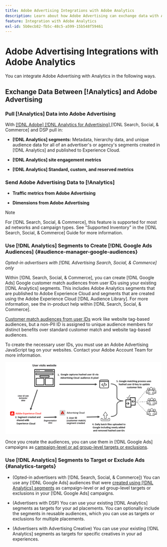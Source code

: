 ```yaml
---
title: Adobe Advertising Integrations with Adobe Analytics
description: Learn about how Adobe Advertising can exchange data with Adobe Analytics and how you can use the data within Search, Social, & Commerce.
feature: Integration with Adobe Analytics
exl-id: 5b0ecb82-fb5c-48c5-a599-15b548f59461
---
```

# Adobe Advertising Integrations with Adobe Analytics

You can integrate Adobe Advertising with Analytics in the following ways.

## Exchange Data Between [!Analytics] and Adobe Advertising

### Pull [!Analytics] Data into Adobe Advertising

With [[!DNL Adobe] [!DNL Analytics for Advertising]](/help/integrations/analytics/overview.md),[!DNL Search, Social, & Commerce] and DSP pull in:

* **[!DNL Analytics] segments:**  Metadata, hierarchy data, and unique audience data for all of an advertiser's or agency's segments created in [!DNL Analytics] and published to Experience Cloud.

* **[!DNL Analytics] site engagement metrics** 

* **[!DNL Analytics] Standard, custom, and reserved metrics**

### Send Adobe Advertising Data to [!Analytics]

* **Traffic metrics from Adobe Advertising**

* **Dimensions from Adobe Advertising**

>[!NOTE]
>
>For [!DNL Search, Social, & Commerce], this feature is supported for most ad networks and campaign types. See "Supported Inventory" in the [!DNL Search, Social, & Commerce] Guide for more information.<!-- add link when that's published in ExL -->

### Use [!DNL Analytics] Segments to Create [!DNL Google Ads Audiences] {#audience-manager-google-audiences}

*Opted-in advertisers with [!DNL Advertising Search, Social, & Commerce] only*

<!-- Verify all -->

Within [!DNL Search, Social, & Commerce], you can create [!DNL Google Ads] Google customer match audiences from user IDs using your existing [!DNL Analytics] segments. This includes Adobe Analytics segments that are published to Adobe Experience Cloud and segments that are created using the Adobe Experience Cloud [!DNL Audience Library]. For more information, see the in-product help within [!DNL Search, Social, & Commerce].

[Customer match audiences from user IDs](https://support.google.com/google-ads/answer/9199250) work like website tag-based audiences, but a non-PII ID is assigned to unique audience members for distinct benefits over standard customer match and website tag-based audiences.

To create the necessary user IDs, you must use an Adobe Advertising JavaScript tag <!-- with a user ID parameter -->on your websites. Contact your Adobe Account Team for more information. 

![segment creation process](/help/integrations/assets/ad_search_user_id_pic.png)

Once you create the audiences, you can use them in [!DNL Google Ads] campaigns as [campaign-level or ad group-level targets or exclusions](#audience-manager-targets).

### Use [!DNL Analytics] Segments to Target or Exclude Ads {#analytics-targets}

* (Opted-in advertisers with [!DNL Search, Social, & Commerce]) You can use any [!DNL Google Ads] audiences that were [created using [!DNL Analytics] segments](#audience-manager-google-audiences) as campaign-level or ad group-level targets or exclusions in your [!DNL Google Ads] campaigns.

* (Advertisers with DSP) You can use your existing [!DNL Analytics] segments as targets for your ad placements. You can optionally include the segments in reusable audiences, which you can use as targets or exclusions for multiple placements.

* (Advertisers with Advertising Creative) You can use your existing [!DNL Analytics] segments as targets for specific creatives in your ad experiences.
